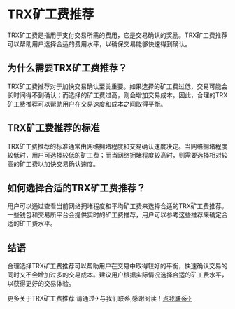 # TRX矿工费推荐

TRX矿工费是指用于支付交易所需的费用，它是交易确认的奖励。TRX矿工费推荐可以帮助用户选择合适的费用水平，以确保交易能够快速得到确认。

## 为什么需要TRX矿工费推荐？

TRX矿工费推荐对于加快交易确认至关重要。如果选择的矿工费过低，交易可能会长时间得不到确认；而选择的矿工费过高，则会增加交易成本。因此，合理的TRX矿工费推荐可以帮助用户在交易速度和成本之间取得平衡。

## TRX矿工费推荐的标准

TRX矿工费推荐的标准通常由网络拥堵程度和交易确认速度决定。当网络拥堵程度较低时，用户可选择较低的矿工费；而当网络拥堵程度较高时，则需要选择相对较高的矿工费以加快交易确认速度。

## 如何选择合适的TRX矿工费推荐？

用户可以通过查看当前网络拥堵程度和平均矿工费来选择合适的TRX矿工费推荐。一些钱包和交易所平台会提供实时的矿工费推荐，用户可以参考这些推荐来确定合适的矿工费水平。

## 结语

合理选择TRX矿工费推荐可以帮助用户在交易中取得较好的平衡，快速确认交易的同时又不会增加过多的交易成本。建议用户根据实际情况选择合适的矿工费水平，以获得更好的交易体验。

更多关于TRX矿工费推荐 请通过✈与我们联系,感谢阅读！[点我联系✈](https://ad.G208.com)
